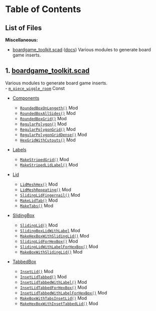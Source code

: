 # Table of Contents

## List of Files

**Miscellaneous:** 

- [boardgame\_toolkit.scad](#1-boardgame_toolkitscad) ([docs](boardgame_toolkit.scad))
Various modules to generate board game inserts.

## 1. [boardgame\_toolkit.scad](boardgame_toolkit.scad)

Various modules to generate board game inserts.  
    - [`m_piece_wiggle_room`](boardgame_toolkit.scad#constant-m_piece_wiggle_room) Const
    
- [Components](boardgame_toolkit.scad#section-components)  
    - [`RoundedBoxOnLengeth()`](boardgame_toolkit.scad#module-roundedboxonlengeth) Mod
    - [`RoundedBoxAllSides()`](boardgame_toolkit.scad#module-roundedboxallsides) Mod
    - [`RoundedBoxGrid()`](boardgame_toolkit.scad#module-roundedboxgrid) Mod
    - [`RegularPolygon()`](boardgame_toolkit.scad#module-regularpolygon) Mod
    - [`RegularPolygonGrid()`](boardgame_toolkit.scad#module-regularpolygongrid) Mod
    - [`RegularPolygonGridDense()`](boardgame_toolkit.scad#module-regularpolygongriddense) Mod
    - [`HexGridWithCutouts()`](boardgame_toolkit.scad#module-hexgridwithcutouts) Mod
    
- [Labels](boardgame_toolkit.scad#section-labels)  
    - [`MakeStripedGrid()`](boardgame_toolkit.scad#module-makestripedgrid) Mod
    - [`MakeStripedLidLabel()`](boardgame_toolkit.scad#module-makestripedlidlabel) Mod
    
- [Lid](boardgame_toolkit.scad#section-lid)  
    - [`LidMeshHex()`](boardgame_toolkit.scad#module-lidmeshhex) Mod
    - [`LidMeshRepeating()`](boardgame_toolkit.scad#module-lidmeshrepeating) Mod
    - [`SlidingLidFingernail()`](boardgame_toolkit.scad#module-slidinglidfingernail) Mod
    - [`MakeLidTab()`](boardgame_toolkit.scad#module-makelidtab) Mod
    - [`MakeTabs()`](boardgame_toolkit.scad#module-maketabs) Mod
    
- [SlidingBox](boardgame_toolkit.scad#section-slidingbox)  
    - [`SlidingLid()`](boardgame_toolkit.scad#module-slidinglid) Mod
    - [`SlidingBoxLidWithLabel`](boardgame_toolkit.scad#module-slidingboxlidwithlabel) Mod
    - [`MakeHexBoxWithSlidingLid()`](boardgame_toolkit.scad#module-makehexboxwithslidinglid) Mod
    - [`SlidingLidForHexBox()`](boardgame_toolkit.scad#module-slidinglidforhexbox) Mod
    - [`SlidingLidWithLabelForHexBox()`](boardgame_toolkit.scad#module-slidinglidwithlabelforhexbox) Mod
    - [`MakeBoxWithSlidingLid()`](boardgame_toolkit.scad#module-makeboxwithslidinglid) Mod
    
- [TabbedBox](boardgame_toolkit.scad#section-tabbedbox)  
    - [`InsetLid()`](boardgame_toolkit.scad#module-insetlid) Mod
    - [`InsetLidTabbed()`](boardgame_toolkit.scad#module-insetlidtabbed) Mod
    - [`InsetLidTabbedWithLabel()`](boardgame_toolkit.scad#module-insetlidtabbedwithlabel) Mod
    - [`InsetLidTabbedForHexBox()`](boardgame_toolkit.scad#module-insetlidtabbedforhexbox) Mod
    - [`InsetLidTabbedWithLabelForHexBox()`](boardgame_toolkit.scad#module-insetlidtabbedwithlabelforhexbox) Mod
    - [`MakeBoxWithTabsInsetLid()`](boardgame_toolkit.scad#module-makeboxwithtabsinsetlid) Mod
    - [`MakeHexBoxWithInsetTabbedLid()`](boardgame_toolkit.scad#module-makehexboxwithinsettabbedlid) Mod
    

